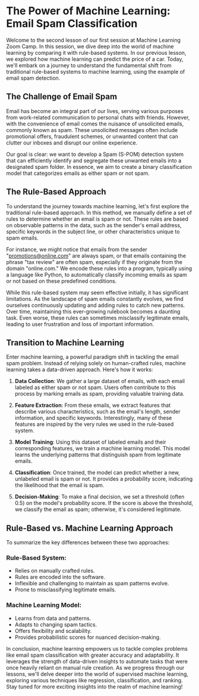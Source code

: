 # The Power of Machine Learning: Email Spam Classification

Welcome to the second lesson of our first session at Machine Learning Zoom Camp. In this session, we dive deep into the world of machine learning by comparing it with rule-based systems. In our previous lesson, we explored how machine learning can predict the price of a car. Today, we'll embark on a journey to understand the fundamental shift from traditional rule-based systems to machine learning, using the example of email spam detection.

## The Challenge of Email Spam

Email has become an integral part of our lives, serving various purposes from work-related communication to personal chats with friends. However, with the convenience of email comes the nuisance of unsolicited emails, commonly known as spam. These unsolicited messages often include promotional offers, fraudulent schemes, or unwanted content that can clutter our inboxes and disrupt our online experience.

Our goal is clear: we want to develop a Spam (S-POM) detection system that can efficiently identify and segregate these unwanted emails into a designated spam folder. In essence, we aim to create a binary classification model that categorizes emails as either spam or not spam.

## The Rule-Based Approach

To understand the journey towards machine learning, let's first explore the traditional rule-based approach. In this method, we manually define a set of rules to determine whether an email is spam or not. These rules are based on observable patterns in the data, such as the sender's email address, specific keywords in the subject line, or other characteristics unique to spam emails.

For instance, we might notice that emails from the sender "promotions@online.com" are always spam, or that emails containing the phrase "tax review" are often spam, especially if they originate from the domain "online.com." We encode these rules into a program, typically using a language like Python, to automatically classify incoming emails as spam or not based on these predefined conditions.

While this rule-based system may seem effective initially, it has significant limitations. As the landscape of spam emails constantly evolves, we find ourselves continuously updating and adding rules to catch new patterns. Over time, maintaining this ever-growing rulebook becomes a daunting task. Even worse, these rules can sometimes misclassify legitimate emails, leading to user frustration and loss of important information.

## Transition to Machine Learning

Enter machine learning, a powerful paradigm shift in tackling the email spam problem. Instead of relying solely on human-crafted rules, machine learning takes a data-driven approach. Here's how it works:

1. **Data Collection**: We gather a large dataset of emails, with each email labeled as either spam or not spam. Users often contribute to this process by marking emails as spam, providing valuable training data.

2. **Feature Extraction**: From these emails, we extract features that describe various characteristics, such as the email's length, sender information, and specific keywords. Interestingly, many of these features are inspired by the very rules we used in the rule-based system.

3. **Model Training**: Using this dataset of labeled emails and their corresponding features, we train a machine learning model. This model learns the underlying patterns that distinguish spam from legitimate emails.

4. **Classification**: Once trained, the model can predict whether a new, unlabeled email is spam or not. It provides a probability score, indicating the likelihood that the email is spam.

5. **Decision-Making**: To make a final decision, we set a threshold (often 0.5) on the model's probability score. If the score is above the threshold, we classify the email as spam; otherwise, it's considered legitimate.

## Rule-Based vs. Machine Learning Approach

To summarize the key differences between these two approaches:

### Rule-Based System:
- Relies on manually crafted rules.
- Rules are encoded into the software.
- Inflexible and challenging to maintain as spam patterns evolve.
- Prone to misclassifying legitimate emails.

### Machine Learning Model:
- Learns from data and patterns.
- Adapts to changing spam tactics.
- Offers flexibility and scalability.
- Provides probabilistic scores for nuanced decision-making.

In conclusion, machine learning empowers us to tackle complex problems like email spam classification with greater accuracy and adaptability. It leverages the strength of data-driven insights to automate tasks that were once heavily reliant on manual rule creation. As we progress through our lessons, we'll delve deeper into the world of supervised machine learning, exploring various techniques like regression, classification, and ranking. Stay tuned for more exciting insights into the realm of machine learning!